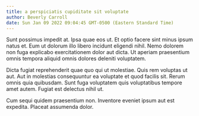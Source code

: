 ```yaml
---
title: a perspiciatis cupiditate sit voluptate
author: Beverly Carroll
date: Sun Jan 09 2022 09:04:45 GMT-0500 (Eastern Standard Time)
---
```

Sunt possimus impedit at. Ipsa quae eos ut. Et optio facere sint minus ipsum natus et. Eum ut dolorum illo libero incidunt eligendi nihil. Nemo dolorem non fuga explicabo exercitationem dolor aut dicta. Ut aperiam praesentium omnis tempora aliquid omnis dolores deleniti voluptatem.

 Dicta fugiat reprehenderit quae quo qui ut molestiae. Quis rem voluptas ut aut. Aut in molestias consequuntur ea voluptate et quod facilis sit. Rerum omnis quia quibusdam. Sunt fuga voluptatem quis voluptatibus tempore amet autem. Fugiat est delectus nihil ut.

 Cum sequi quidem praesentium non. Inventore eveniet ipsum aut est expedita. Placeat assumenda dolor.